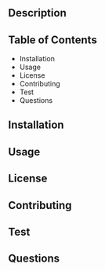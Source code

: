 # 
## Description

    
## Table of Contents
  - Installation
  - Usage
  - License
  - Contributing
  - Test
  - Questions
    
## Installation

    
## Usage


## License


## Contributing


## Test


## Questions